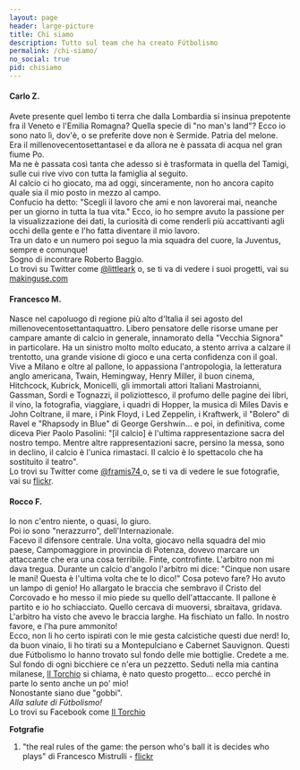 ```yaml
---
layout: page
header: large-picture
title: Chi siamo
description: Tutto sul team che ha creato Fútbolismo
permalink: /chi-siamo/
no_social: true
pid: chisiamo
---
```

#### Carlo Z.  
Avete presente quel lembo ti terra che dalla Lombardia si insinua prepotente fra il Veneto e l'Emilia Romagna? Quella specie di "no man's land"? Ecco io sono nato lì, dov'è, o se preferite dove non è Sermide. Patria del melone. Era il millenovecentosettantasei e da allora ne è passata di acqua nel gran fiume Po.  
Ma ne è passata così tanta che adesso si è trasformata in quella del Tamigi, sulle cui rive vivo con tutta la famiglia al seguito.  
Al calcio ci ho giocato, ma ad oggi, sinceramente, non ho ancora capito quale sia il mio posto in mezzo al campo.  
Confucio ha detto: "Scegli il lavoro che ami e non lavorerai mai, neanche per un giorno in tutta la tua vita." Ecco, io ho sempre avuto la passione per la visualizzazione dei dati, la curiosità di come renderli più accattivanti agli occhi della gente e l'ho fatta diventare il mio lavoro.  
Tra un dato e un numero poi seguo la mia squadra del cuore, la Juventus, sempre e comunque!  
Sogno di incontrare Roberto Baggio.  
Lo trovi su Twitter come <a href="http://twitter.com/littleark" class="text-danger" title="Carlo Z. su Twitter" target="_blank">@littleark</a> o, se ti va di vedere i suoi progetti, vai su <a href="http://makinguse.com" class="text-danger" title="Carlo Z. e i suoi progetti" target="_blank">makinguse.com</a>

#### Francesco M.  
Nasce nel capoluogo di regione più alto d'Italia il sei agosto del millenovecentosettantaquattro. Libero pensatore delle risorse umane per campare amante di calcio in generale, innamorato della "Vecchia Signora" in particolare. Ha un sinistro molto molto educato, a stento arriva a calzare il trentotto, una grande visione di gioco e una certa confidenza con il goal.  
Vive a Milano e oltre al pallone, lo appassiona l'antropologia, la letteratura anglo americana, Twain, Hemingway, Henry Miller, il buon cinema, Hitchcock, Kubrick, Monicelli, gli immortali attori Italiani Mastroianni, Gassman, Sordi e Tognazzi, il poliziottesco, il profumo delle pagine dei libri, il vino, la fotografia, viaggiare, i quadri di Hopper, la musica di Miles Davis e John Coltrane, il mare, i Pink Floyd, i Led Zeppelin, i Kraftwerk, il "Bolero" di Ravel e "Rhapsody in Blue" di George Gershwin… e poi, in definitiva, come diceva Pier Paolo Pasolini: "[il calcio]  è l'ultima rappresentazione sacra del nostro tempo. Mentre altre rappresentazioni sacre, persino la messa, sono in declino, il calcio è l'unica rimastaci. Il calcio è lo spettacolo che ha sostituito il teatro".  
Lo trovi su Twitter come <a href="http://twitter.com/framis74" class="text-danger" title="Francesco M. su Twitter" target="_blank">@framis74 </a> o, se ti va di vedere le sue fotografie, vai su <a href="https://www.flickr.com/photos/44375779@N03/" class="text-danger" title="Francesco M. e le sue fotografie" target="_blank">flickr</a>.

#### Rocco F.  
Io non c'entro niente, o quasi, lo giuro.  
Poi io sono "nerazzurro", dell'Internazionale.  
Facevo il difensore centrale. Una volta, giocavo nella squadra del mio paese, Campomaggiore in provincia di Potenza, dovevo marcare un attaccante che era una cosa terribile. Finte, controfinte. L'arbitro non mi dava tregua. Durante un calcio d'angolo l'arbitro mi dice: "Cinque non usare le mani! Questa è l'ultima volta che te lo dico!" Cosa potevo fare? Ho avuto un lampo di genio! Ho allargato le braccia che sembravo il Cristo del Corcovado e ho messo il mio piede su quello dell'attaccante. Il pallone è partito e io ho schiacciato. Quello cercava di muoversi, sbraitava, gridava. L'arbitro ha visto che avevo le braccia larghe. Ha fischiato un fallo. In nostro favore, e l'ha pure ammonito!  
Ecco, non li ho certo ispirati con le mie gesta calcistiche questi due nerd! Io, da buon vinaio, li ho tirati su a Montepulciano e Cabernet Sauvignon. Questi due Fútbolismo lo hanno trovato sul fondo delle mie bottiglie. Credete a me. Sul fondo di ogni bicchiere ce n'era un pezzetto. Seduti nella mia cantina milanese, <a href="http://www.iltorchio33.it" title="Il Torchio" target="_blank">Il Torchio</a> si chiama, è nato questo progetto... ecco perché in parte lo sento anche un po' mio!  
Nonostante siano due "gobbi".  
_Alla salute di Fútbolismo!_  
Lo trovi su Facebook come <a href="https://www.facebook.com/iltorchio.roccofilardi" class="text-danger" title="Rocco F. su Facebook" target="_blank">Il Torchio</a>

<div class="post-disclaimer">
    <b>Fotgrafie</b><br/>
    <ol>
      <li>"the real rules of the game: the person who's ball it is decides who plays" di Francesco Mistrulli - <a href="https://www.flickr.com/photos/44375779@N03/14841886959/in/album-72157634193847570/" target="_blank">flickr</a></li>
    </ol>
</div>
